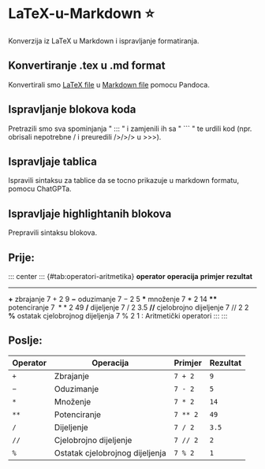 # LaTeX-u-Markdown :star:

Konverzija iz LaTeX u Markdown i ispravljanje formatiranja.

## Konvertiranje .tex u .md format

Konvertirali smo [LaTeX file](102_radnje.tex) u [Markdown file](102_radnje.md) pomocu Pandoca.

## Ispravljanje blokova koda

Pretrazili smo sva spominjanja " ::: " i zamjenili ih sa " ``` " te urdili kod (npr. obrisali nepotrebne / i preuredili />/>/> u >>>).

## Ispravljaje tablica

Ispravili sintaksu za tablice da se tocno prikazuje u markdown formatu, pomocu ChatGPTa.

## Ispravljaje highlightanih blokova

Prepravili sintaksu blokova.

## Prije:

::: center
::: {#tab:operatori-aritmetika}
**operator** **operacija** **primjer** **rezultat**

---

$\boldsymbol{+}$ zbrajanje $7\:+\:2$ 9
$\boldsymbol{-}$ oduzimanje $7\:-\:2$ 5
$\boldsymbol{*}$ množenje $7\:*\:2$ 14
$\boldsymbol{**}$ potenciranje $7\:**\:2$ 49
$\boldsymbol{/}$ dijeljenje $7\:/\:2$ 3.5
$\boldsymbol{//}$ cjelobrojno dijeljenje $7\://\:2$ 2
$\boldsymbol{\%}$ ostatak cjelobrojnog dijeljenja $7\:\%\:2$ 1
: Aritmetički operatori
:::
:::

## Poslje:

| Operator | Operacija                       | Primjer  | Rezultat |
| -------- | ------------------------------- | -------- | -------- |
| `+`      | Zbrajanje                       | `7 + 2`  | `9`      |
| `−`      | Oduzimanje                      | `7 - 2`  | `5`      |
| `*`      | Množenje                        | `7 * 2`  | `14`     |
| `**`     | Potenciranje                    | `7 ** 2` | `49`     |
| `/`      | Dijeljenje                      | `7 / 2`  | `3.5`    |
| `//`     | Cjelobrojno dijeljenje          | `7 // 2` | `2`      |
| `%`      | Ostatak cjelobrojnog dijeljenja | `7 % 2`  | `1`      |

